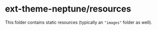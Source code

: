 # ext-theme-neptune/resources

This folder contains static resources (typically an `"images"` folder as well).
